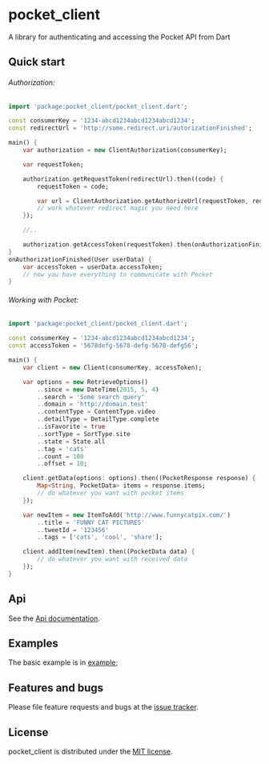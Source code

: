 # pocket_client

A library for authenticating and accessing the Pocket API from Dart

## Quick start

###### Authorization:
```dart
import 'package:pocket_client/pocket_client.dart';

const consumerKey = '1234-abcd1234abcd1234abcd1234';
const redirectUrl = 'http://some.redirect.uri/autorizationFinished';

main() {
	var authorization = new ClientAuthorization(consumerKey);

	var requestToken;

	authorization.getRequestToken(redirectUrl).then((code) {
		requestToken = code;

		var url = ClientAuthorization.getAuthorizeUrl(requestToken, redirectUrl);
		// work whatever redirect magic you need here
	});

	//..

	authorization.getAccessToken(requestToken).then(onAuthorizationFinished);
}
onAuthorizationFinished(User userData) {
	var accessToken = userData.accessToken;
	// now you have everything to communicate with Pocket 
}
```

###### Working with Pocket:
```dart
import 'package:pocket_client/pocket_client.dart';

const consumerKey = '1234-abcd1234abcd1234abcd1234';
const accessToken = '5678defg-5678-defg-5678-defg56';

main() {
	var client = new Client(consumerKey, accessToken);

	var options = new RetrieveOptions()
		..since = new DateTime(2015, 5, 4)
		..search = 'Some search query'
		..domain = 'http://domain.test'
		..contentType = ContentType.video
		..detailType = DetailType.complete
		..isFavorite = true
		..sortType = SortType.site
		..state = State.all
		..tag = 'cats'
		..count = 100
		..offset = 10;

	client.getData(options: options).then((PocketResponse response) {
		Map<String, PocketData> items = response.items;
		// do whatever you want with pocket items
	});

	var newItem = new ItemToAdd('http://www.funnycatpix.com/')
		..title = 'FUNNY CAT PICTURES'
		..tweetId = '123456'
		..tags = ['cats', 'cool', 'share'];

	client.addItem(newItem).then((PocketData data) {
		// do whatever you want with received data
	});
}
```

## Api

See the [Api documentation](https://github.com/Ne4istb/pocket_client/blob/master/API.md).

## Examples

The basic example is in [example](https://github.com/Ne4istb/pocket_client/blob/master/example/pocket_client.dart);

## Features and bugs

Please file feature requests and bugs at the [issue tracker][tracker].

[tracker]: https://github.com/Ne4istb/pocket_client/issues


## License

pocket\_client is distributed under the [MIT license](https://github.com/Ne4istb/pocket_client/blob/master/LICENSE).



